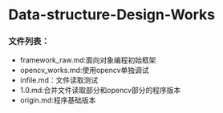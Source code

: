 # Data-structure-Design-Works
### 文件列表：
- framework_raw.md:面向对象编程初始框架
- opencv_works.md:使用opencv单独调试
- infile.md：文件读取测试
- 1.0.md:合并文件读取部分和opencv部分的程序版本
- origin.md:程序基础版本
